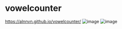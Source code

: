 # vowelcounter
https://alnnvn.github.io/vowelcounter/
![image](https://user-images.githubusercontent.com/108158031/175797736-c3f9b36d-4f4d-46b9-8f38-5bb02ee5d37e.png)
![image](https://user-images.githubusercontent.com/108158031/175797777-9993b67f-6d1e-4e61-9502-16c138ac4925.png)

